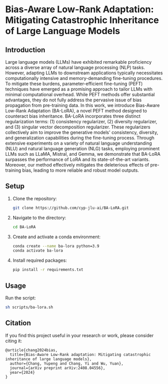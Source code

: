 # Bias-Aware Low-Rank Adaptation: Mitigating Catastrophic Inheritance of Large Language Models

## Introduction
 Large language models (LLMs) have exhibited remarkable proficiency across a diverse array of natural language processing (NLP) tasks. However, adapting LLMs to downstream applications typically necessitates computationally intensive and memory-demanding fine-tuning procedures. To mitigate these burdens, parameter-efficient fine-tuning (PEFT) techniques have emerged as a promising approach to tailor LLMs with minimal computational overhead. While PEFT methods offer substantial advantages, they do not fully address the pervasive issue of bias propagation from pre-training data. In this work, we introduce Bias-Aware Low-Rank Adaptation (BA-LoRA), a novel PEFT method designed to counteract bias inheritance. BA-LoRA incorporates three distinct regularization terms: (1) consistency regularizer, (2) diversity regularizer, and (3) singular vector decomposition regularizer. These regularizers collectively aim to improve the generative models' consistency, diversity, and generalization capabilities during the fine-tuning process. Through extensive experiments on a variety of natural language understanding (NLU) and natural language generation (NLG) tasks, employing prominent LLMs such as LLaMA, Mistral, and Gemma, we demonstrate that BA-LoRA surpasses the performance of LoRA and its state-of-the-art variants. Moreover, our method effectively mitigates the deleterious effects of pre-training bias, leading to more reliable and robust model outputs. 

## Setup

1. Clone the repository:
    ```bash
    git clone https://github.com/cyp-jlu-ai/BA-LoRA.git
    ```

2. Navigate to the directory:
    ```bash
    cd BA-LoRA
    ```

3. Create and activate a conda environment:
    ```bash
    conda create --name ba-lora python=3.9
    conda activate ba-lora
    ```

4. Install required packages:
    ```bash
    pip install -r requirements.txt
    ```

## Usage

Run the script:
```bash
sh scripts/ba-lora.sh

```

## Citation

If you find this project useful in your research or work, please consider citing it:

```
@article{chang2024bias,
  title={Bias-Aware Low-Rank adaptation: Mitigating catastrophic inheritance of large language models},
  author={Chang, Yupeng and Chang, Yi and Wu, Yuan},
  journal={arXiv preprint arXiv:2408.04556},
  year={2024}
}
```
